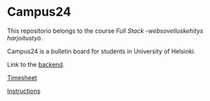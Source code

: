 # Campus24

This repositorio belongs to the course _Full Stack -websovelluskehitys harjoitustyö_. 

Campus24 is a bulletin board for students in University of Helsinki.

Link to the [backend](https://github.com/olgaviho/campus24-backend).

[Timesheet](https://github.com/olgaviho/campus24-frontend/blob/master/timesheet.md)

[Instructions](https://github.com/olgaviho/campus24-frontend/blob/master/documents/instuctions.md)

